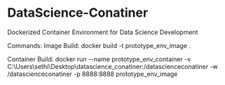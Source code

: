 # DataScience-Conatiner
 Dockerized Container Environment for Data Science Development

 Commands:
 Image Build:
 docker build -t prototype_env_image .

 Container Build:
 docker run --name prototype_env_container -v C:\Users\sethi\Desktop\datascience_conatiner:/datascienceconatiner -w /datascienceconatiner -p 8888:8888 prototype_env_image
